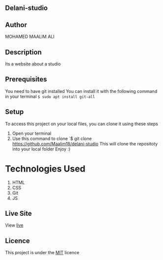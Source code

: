 ## Delani-studio
## Author
MOHAMED MAALIM ALI

## Description
Its a website about a studio

## Prerequisites
You need to have git installed You can install it with the following command in your terminal
`$ sudo apt install git-all`

## Setup
To access this project on your local files, you can clone it using these steps

1. Open your terminal
2. Use this command to clone `$ git clone https://github.com/Maalim18/delani-studio
This will clone the repositoty into your local folder
Enjoy :)


# Technologies Used
1. HTML
2. CSS
3. Git
4. JS
## Live Site
View [live](https://maalim18.github.io/delani-studio/)

## Licence
This project is under the [MIT](LICENSE) licence